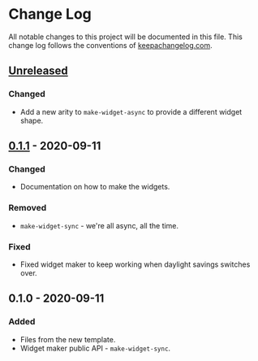 # Change Log
All notable changes to this project will be documented in this file. This change log follows the conventions of [keepachangelog.com](http://keepachangelog.com/).

## [Unreleased]
### Changed
- Add a new arity to `make-widget-async` to provide a different widget shape.

## [0.1.1] - 2020-09-11
### Changed
- Documentation on how to make the widgets.

### Removed
- `make-widget-sync` - we're all async, all the time.

### Fixed
- Fixed widget maker to keep working when daylight savings switches over.

## 0.1.0 - 2020-09-11
### Added
- Files from the new template.
- Widget maker public API - `make-widget-sync`.

[Unreleased]: https://github.com/your-name/datomic-tutorial/compare/0.1.1...HEAD
[0.1.1]: https://github.com/your-name/datomic-tutorial/compare/0.1.0...0.1.1
